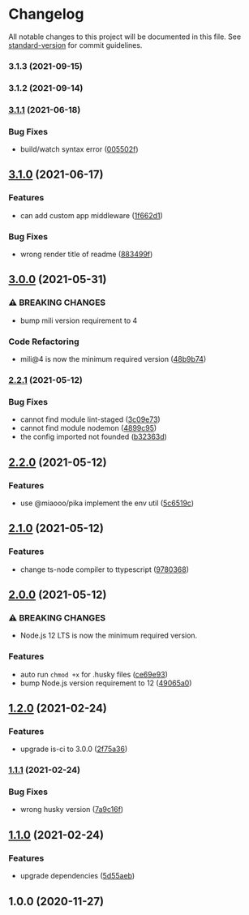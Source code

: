 # Changelog

All notable changes to this project will be documented in this file. See [standard-version](https://github.com/conventional-changelog/standard-version) for commit guidelines.

### 3.1.3 (2021-09-15)

### 3.1.2 (2021-09-14)

### [3.1.1](https://www.github.com/mili-project-manager/mtpl-nestjs/compare/v3.1.0...v3.1.1) (2021-06-18)


### Bug Fixes

* build/watch syntax error ([005502f](https://www.github.com/mili-project-manager/mtpl-nestjs/commit/005502fadc9b3004f1d5454c32667ded867e4942))

## [3.1.0](https://www.github.com/mili-project-manager/mtpl-nestjs/compare/v3.0.0...v3.1.0) (2021-06-17)


### Features

* can add custom app middleware ([1f662d1](https://www.github.com/mili-project-manager/mtpl-nestjs/commit/1f662d17241334a091c991279086ba10f347911d))


### Bug Fixes

* wrong render title of readme ([883499f](https://www.github.com/mili-project-manager/mtpl-nestjs/commit/883499f6a4a208afa501c9a91224b83b3243a966))

## [3.0.0](https://www.github.com/mili-project-manager/mtpl-nestjs/compare/v2.2.1...v3.0.0) (2021-05-31)


### ⚠ BREAKING CHANGES

* bump mili version requirement to 4

### Code Refactoring

* mili@4 is now the minimum required version ([48b9b74](https://www.github.com/mili-project-manager/mtpl-nestjs/commit/48b9b74b19a892805fb196fd9c8b2dde0f84a05c))

### [2.2.1](https://www.github.com/Val-istar-Guo/nestjs-template/compare/v2.2.0...v2.2.1) (2021-05-12)


### Bug Fixes

* cannot find module lint-staged ([3c09e73](https://www.github.com/Val-istar-Guo/nestjs-template/commit/3c09e73d3ff37a72c59e23ac3535ac704e0d93d8))
* cannot find module nodemon ([4899c95](https://www.github.com/Val-istar-Guo/nestjs-template/commit/4899c951e037c9888d99dd066185a77f5fdc7395))
* the config imported not founded ([b32363d](https://www.github.com/Val-istar-Guo/nestjs-template/commit/b32363df5aed60e77a16aa0156de5b58d0e46010))

## [2.2.0](https://www.github.com/Val-istar-Guo/nestjs-template/compare/v2.1.0...v2.2.0) (2021-05-12)


### Features

* use @miaooo/pika implement the env util ([5c6519c](https://www.github.com/Val-istar-Guo/nestjs-template/commit/5c6519c503dfd76d30603e4ece3458e82d54f63f))

## [2.1.0](https://www.github.com/Val-istar-Guo/nestjs-template/compare/v2.0.0...v2.1.0) (2021-05-12)


### Features

* change ts-node compiler to ttypescript ([9780368](https://www.github.com/Val-istar-Guo/nestjs-template/commit/9780368a8b5a6cc9bed03f3f6396d96171846c6d))

## [2.0.0](https://www.github.com/Val-istar-Guo/nestjs-template/compare/v1.2.0...v2.0.0) (2021-05-12)


### ⚠ BREAKING CHANGES

* Node.js 12 LTS is now the minimum required version.

### Features

* auto run `chmod +x` for .husky files ([ce69e93](https://www.github.com/Val-istar-Guo/nestjs-template/commit/ce69e936fe0408a3f6661272da8ba49b2582554c))
* bump Node.js version requirement to 12 ([49065a0](https://www.github.com/Val-istar-Guo/nestjs-template/commit/49065a051b49b4ce3fdd9b9cb3020c6d75aac17f))

## [1.2.0](https://github.com/Val-istar-Guo/nestjs-template/compare/v1.1.1...v1.2.0) (2021-02-24)


### Features

* upgrade is-ci to 3.0.0 ([2f75a36](https://github.com/Val-istar-Guo/nestjs-template/commit/2f75a3631f7dbb140750bd385d4caa7a24f35433))

### [1.1.1](https://github.com/Val-istar-Guo/nestjs-template/compare/v1.1.0...v1.1.1) (2021-02-24)


### Bug Fixes

* wrong husky version ([7a9c16f](https://github.com/Val-istar-Guo/nestjs-template/commit/7a9c16fab862a03e2602945b267418d9899755b3))

## [1.1.0](https://github.com/Val-istar-Guo/nestjs-template/compare/v1.0.0...v1.1.0) (2021-02-24)


### Features

* upgrade dependencies ([5d55aeb](https://github.com/Val-istar-Guo/nestjs-template/commit/5d55aebfc1b677a5a4f781fb38199e4f5cfba956))

## 1.0.0 (2020-11-27)
